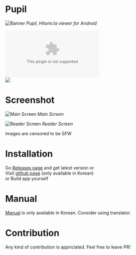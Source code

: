 # Pupil

![Banner](https://github.com/tom5079/Pupil/blob/gh-pages/assets/images/pupil-banner.png?raw=true)
*Pupil, Hitomi.la viewer for Android*  

![Download](https://img.shields.io/github/downloads/tom5079/Pupil/latest/Pupil-v5.1.1-hotfix1.apk?color=%234fc3f7&label=DOWNLOAD%20APP&style=for-the-badge)  
[![](https://discordapp.com/api/guilds/610452916612104194/embed.png?style=banner2)](https://discord.gg/Stj4b5v)  

# Screenshot
![Main Screen](https://github.com/tom5079/Pupil/blob/gh-pages/assets/images/main-screenshot.png?raw=true)
*Main Screen*

![Reader Screen](https://github.com/tom5079/Pupil/blob/gh-pages/assets/images/reader-screenshot.png?raw=true)
*Reader Screen*

Images are censored to be SFW

# Installation

Go [Releases page](https://github.com/tom5079/Pupil/releases) and get latest version or  
Visit [github page](https://tom5079.github.io/Pupil/) (only available in Korean)  
or Build app yourself  

# Manual

[Manual](https://tom5079.github.io/Pupil/2019/06/06/manual-kr.html) is only available in Korean. Consider using translator.

# Contribution

Any kind of contribution is appriciated. Feel free to leave PR! 
